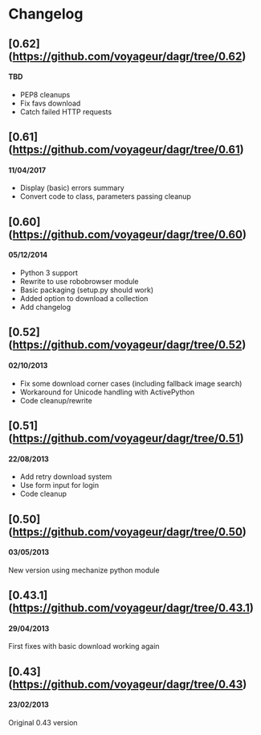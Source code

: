 # Changelog

## [0.62] (https://github.com/voyageur/dagr/tree/0.62)
#### TBD
- PEP8 cleanups
- Fix favs download
- Catch failed HTTP requests

## [0.61] (https://github.com/voyageur/dagr/tree/0.61)
#### 11/04/2017
- Display (basic) errors summary
- Convert code to class, parameters passing cleanup

## [0.60] (https://github.com/voyageur/dagr/tree/0.60)
#### 05/12/2014
- Python 3 support
- Rewrite to use robobrowser module
- Basic packaging (setup.py should work)
- Added option to download a collection
- Add changelog

## [0.52] (https://github.com/voyageur/dagr/tree/0.52)
#### 02/10/2013
- Fix some download corner cases (including fallback image search)
- Workaround for Unicode handling with ActivePython
- Code cleanup/rewrite

## [0.51] (https://github.com/voyageur/dagr/tree/0.51)
#### 22/08/2013
- Add retry download system
- Use form input for login
- Code cleanup

## [0.50] (https://github.com/voyageur/dagr/tree/0.50)
#### 03/05/2013
New version using mechanize python module

## [0.43.1] (https://github.com/voyageur/dagr/tree/0.43.1)
#### 29/04/2013
First fixes with basic download working again

## [0.43] (https://github.com/voyageur/dagr/tree/0.43)
#### 23/02/2013
Original 0.43 version
